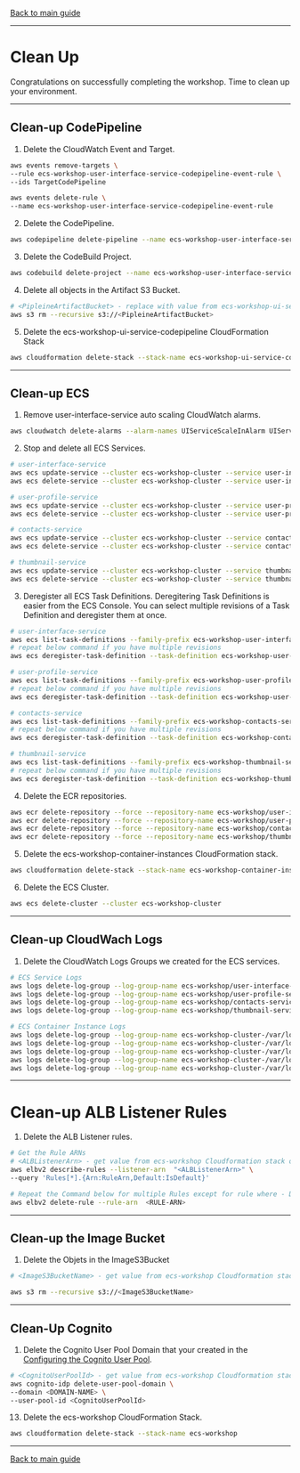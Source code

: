 [Back to main guide](../README.md)

___

# Clean Up

Congratulations on successfully completing the workshop. Time to clean up your environment.

___

## Clean-up CodePipeline

1. Delete the CloudWatch Event and Target.

```bash
aws events remove-targets \
--rule ecs-workshop-user-interface-service-codepipeline-event-rule \
--ids TargetCodePipeline

aws events delete-rule \
--name ecs-workshop-user-interface-service-codepipeline-event-rule
```

2. Delete the CodePipeline.

```bash
aws codepipeline delete-pipeline --name ecs-workshop-user-interface-service-codepipeline
```

3. Delete the CodeBuild Project.

```bash
aws codebuild delete-project --name ecs-workshop-user-interface-service-build-project
```

4. Delete all objects in the Artifact S3 Bucket.

```bash
# <PipleineArtifactBucket> - replace with value from ecs-workshop-ui-service-codepipeline CloudFormation Stack Output
aws s3 rm --recursive s3://<PipleineArtifactBucket>
```

5. Delete the ecs-workshop-ui-service-codepipeline CloudFormation Stack

```bash
aws cloudformation delete-stack --stack-name ecs-workshop-ui-service-codepipeline
```

___

## Clean-up ECS

1. Remove user-interface-service auto scaling CloudWatch alarms.

```bash
aws cloudwatch delete-alarms --alarm-names UIServiceScaleInAlarm UIServiceScaleOutAlarm
```

2. Stop and delete all ECS Services.

```bash
# user-interface-service
aws ecs update-service --cluster ecs-workshop-cluster --service user-interface-service --desired-count 0
aws ecs delete-service --cluster ecs-workshop-cluster --service user-interface-service

# user-profile-service
aws ecs update-service --cluster ecs-workshop-cluster --service user-profile-service --desired-count 0
aws ecs delete-service --cluster ecs-workshop-cluster --service user-profile-service

# contacts-service
aws ecs update-service --cluster ecs-workshop-cluster --service contacts-service --desired-count 0
aws ecs delete-service --cluster ecs-workshop-cluster --service contacts-service

# thumbnail-service
aws ecs update-service --cluster ecs-workshop-cluster --service thumbnail-service --desired-count 0
aws ecs delete-service --cluster ecs-workshop-cluster --service thumbnail-service
```

3. Deregister all ECS Task Definitions. Deregitering Task Definitions is easier from the ECS Console. You can select multiple revisions of a Task Definition and deregister them at once.

```bash
# user-interface-service
aws ecs list-task-definitions --family-prefix ecs-workshop-user-interface-service --query taskDefinitionArns
# repeat below command if you have multiple revisions
aws ecs deregister-task-definition --task-definition ecs-workshop-user-interface-service:<REVISION_NUMBER>

# user-profile-service
aws ecs list-task-definitions --family-prefix ecs-workshop-user-profile-service --query taskDefinitionArns
# repeat below command if you have multiple revisions
aws ecs deregister-task-definition --task-definition ecs-workshop-user-profile-service:<REVISION_NUMBER>

# contacts-service
aws ecs list-task-definitions --family-prefix ecs-workshop-contacts-service --query taskDefinitionArns
# repeat below command if you have multiple revisions
aws ecs deregister-task-definition --task-definition ecs-workshop-contacts-service:<REVISION_NUMBER>

# thumbnail-service
aws ecs list-task-definitions --family-prefix ecs-workshop-thumbnail-service --query taskDefinitionArns
# repeat below command if you have multiple revisions
aws ecs deregister-task-definition --task-definition ecs-workshop-thumbnail-service:<REVISION_NUMBER>
```

4. Delete the ECR repositories.

```bash
aws ecr delete-repository --force --repository-name ecs-workshop/user-interface-service
aws ecr delete-repository --force --repository-name ecs-workshop/user-profile-service
aws ecr delete-repository --force --repository-name ecs-workshop/contacts-service
aws ecr delete-repository --force --repository-name ecs-workshop/thumbnail-service
```

5. Delete the ecs-workshop-container-instances CloudFormation stack.

```bash
aws cloudformation delete-stack --stack-name ecs-workshop-container-instances
```

6. Delete the ECS Cluster.

```bash
aws ecs delete-cluster --cluster ecs-workshop-cluster
```
___

## Clean-up CloudWach Logs

1. Delete the CloudWatch Logs Groups we created for the ECS services.

```bash
# ECS Service Logs
aws logs delete-log-group --log-group-name ecs-workshop/user-interface-service
aws logs delete-log-group --log-group-name ecs-workshop/user-profile-service
aws logs delete-log-group --log-group-name ecs-workshop/contacts-service
aws logs delete-log-group --log-group-name ecs-workshop/thumbnail-service

# ECS Container Instance Logs
aws logs delete-log-group --log-group-name ecs-workshop-cluster-/var/log/dmesg
aws logs delete-log-group --log-group-name ecs-workshop-cluster-/var/log/docker
aws logs delete-log-group --log-group-name ecs-workshop-cluster-/var/log/ecs/audit.log
aws logs delete-log-group --log-group-name ecs-workshop-cluster-/var/log/ecs/ecs-agent.log
aws logs delete-log-group --log-group-name ecs-workshop-cluster-/var/log/messages
```

___

# Clean-up ALB Listener Rules

1. Delete the ALB Listener rules.

```bash
# Get the Rule ARNs
# <ALBListenerArn> - get value from ecs-workshop Cloudformation stack output
aws elbv2 describe-rules --listener-arn  "<ALBListenerArn>" \
--query 'Rules[*].{Arn:RuleArn,Default:IsDefault}'

# Repeat the Command below for multiple Rules except for rule where - Default:true
aws elbv2 delete-rule --rule-arn  <RULE-ARN>
```

___

## Clean-up the Image Bucket

1. Delete the Objets in the ImageS3Bucket

```bash
# <ImageS3BucketName> - get value from ecs-workshop Cloudformation stack output

aws s3 rm --recursive s3://<ImageS3BucketName>
```

___

## Clean-Up Cognito

1. Delete the Cognito User Pool Domain that your created in the [Configuring the Cognito User Pool](lab-setup.md#configuring-the-cognito-user-pool).

```bash
# <CognitoUserPoolId> - get value from ecs-workshop Cloudformation stack output
aws cognito-idp delete-user-pool-domain \
--domain <DOMAIN-NAME> \
--user-pool-id <CognitoUserPoolId>
```

13. Delete the ecs-workshop CloudFormation Stack.

```bash
aws cloudformation delete-stack --stack-name ecs-workshop 
```

___

[Back to main guide](../README.md)